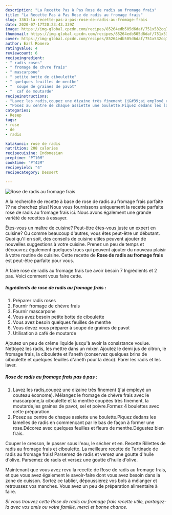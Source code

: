 ```yaml
---
description: "La Recette Pas à Pas Rose de radis au fromage frais"
title: "La Recette Pas à Pas Rose de radis au fromage frais"
slug: 3361-la-recette-pas-a-pas-rose-de-radis-au-fromage-frais
date: 2020-07-17T20:23:43.339Z
image: https://img-global.cpcdn.com/recipes/85264edb505d6daf/751x532cq70/rose-de-radis-au-fromage-frais-photo-principale-de-la-recette.jpg
thumbnail: https://img-global.cpcdn.com/recipes/85264edb505d6daf/751x532cq70/rose-de-radis-au-fromage-frais-photo-principale-de-la-recette.jpg
cover: https://img-global.cpcdn.com/recipes/85264edb505d6daf/751x532cq70/rose-de-radis-au-fromage-frais-photo-principale-de-la-recette.jpg
author: Earl Romero
ratingvalue: 4
reviewcount: 6
recipeingredient:
- " radis roses"
- " fromage de chvre frais"
- " mascarpone"
- " petite botte de ciboulette"
- " quelques feuilles de menthe"
- "  soupe de graines de pavot"
- "  caf de moutarde"
recipeinstructions:
- "Lavez les radis,coupez une dizaine très finement (j&#39;ai employé un couteau économe). Mélangez le fromage de chèvre frais avec le mascarpone,la ciboulette et la menthe coupées très finement, la moutarde,les graines de pavot, sel et poivre.Formez 4 boulettes avec cette préparation."
- "Posez au centre de chaque assiette une boulette.Piquez dedans les lamelles de radis en commençant par le bas de façon à former une rose.Décorez avec quelques feuilles et fleurs de menthe.Dégustez bien frais."
categories:
- Resep
tags:
- rose
- de
- radis

katakunci: rose de radis 
nutrition: 208 calories
recipecuisine: Indonesian
preptime: "PT10M"
cooktime: "PT42M"
recipeyield: "4"
recipecategory: Dessert

---
```



![Rose de radis au fromage frais](https://img-global.cpcdn.com/recipes/85264edb505d6daf/751x532cq70/rose-de-radis-au-fromage-frais-photo-principale-de-la-recette.jpg)

A la recherche de recette à base de rose de radis au fromage frais parfaite ?? ne cherchez plus! Nous vous fournissons uniquement la recette parfaite rose de radis au fromage frais ici. Nous avons également une grande variété de recettes à essayer.

Êtes-vous un maître de cuisine? Peut-être êtes-vous juste un expert en cuisine? Ou comme beaucoup d'autres, vous êtes peut-être un débutant. Quoi qu'il en soit, des conseils de cuisine utiles peuvent ajouter de nouvelles suggestions à votre cuisine. Prenez un peu de temps et découvrez également quelques trucs qui peuvent ajouter du nouveau plaisir à votre routine de cuisine. Cette recette de <strong> Rose de radis au fromage frais </strong> est peut-être parfaite pour vous.

<!--inarticleads1-->

À faire rose de radis au fromage frais tue avoir besoin 7 Ingrédients et 2 pas. Voici comment vous faire cette.

##### Ingrédients de rose de radis au fromage frais :

1. Préparer  radis roses
1. Fournir  fromage de chèvre frais
1. Fournir  mascarpone
1. Vous avez besoin  petite botte de ciboulette
1. Vous avez besoin  quelques feuilles de menthe
1. Vous devez vous préparer  à soupe de graines de pavot
1. Utilisation  à café de moutarde


Ajoutez un peu de crème liquide jusqu&#39;à avoir la consistance voulue. Nettoyez les radis, les mettre dans un mixer. Ajoutez le demi jus de citron, le fromage frais, la ciboulette et l&#39;aneth (conservez quelques brins de ciboulette et quelques feuilles d&#39;aneth pour la déco). Parer les radis et les laver. 

<!--inarticleads2-->

##### Rose de radis au fromage frais pas à pas :

1. Lavez les radis,coupez une dizaine très finement (j&#39;ai employé un couteau économe). Mélangez le fromage de chèvre frais avec le mascarpone,la ciboulette et la menthe coupées très finement, la moutarde,les graines de pavot, sel et poivre.Formez 4 boulettes avec cette préparation.
1. Posez au centre de chaque assiette une boulette.Piquez dedans les lamelles de radis en commençant par le bas de façon à former une rose.Décorez avec quelques feuilles et fleurs de menthe.Dégustez bien frais.


Couper le cresson, le passer sous l&#39;eau, le sécher et en. Recette Rillettes de radis au fromage frais et ciboulette. La meilleure recette de Tartinade de radis au fromage frais! Parsemez de radis et versez une goutte d&#39;huile d&#39;olive. Parsemez de radis et versez une goutte d&#39;huile d&#39;olive. 

<!--inarticleads1-->

<p>
Maintenant que vous avez revu la recette de Rose de radis au fromage frais, et que vous avez également le savoir-faire dont vous avez besoin dans la zone de cuisson. Sortez ce tablier, dépoussiérez vos bols à mélanger et retroussez vos manches. Vous avez un peu de préparation alimentaire à faire.
</p>

<p>
<i>Si vous trouvez cette Rose de radis au fromage frais recette utile, partagez-la avec vos amis ou votre famille, merci et bonne chance.</i>
</p>
